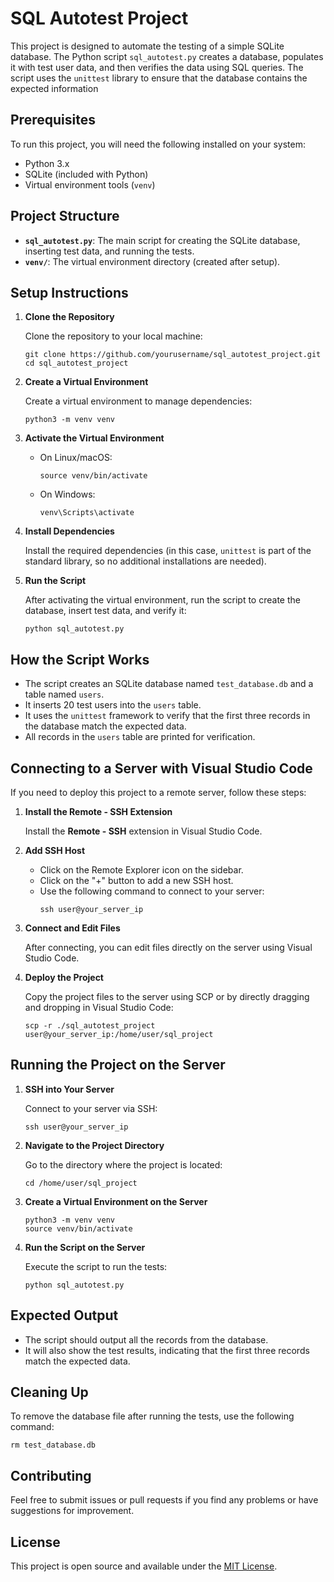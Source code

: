 # SQL Autotest Project

This project is designed to automate the testing of a simple SQLite database. The Python script `sql_autotest.py` creates a database, populates it with test user data, and then verifies the data using SQL queries. The script uses the `unittest` library to ensure that the database contains the expected information

## Prerequisites

To run this project, you will need the following installed on your system:

- Python 3.x
- SQLite (included with Python)
- Virtual environment tools (`venv`)

## Project Structure

- **`sql_autotest.py`**: The main script for creating the SQLite database, inserting test data, and running the tests.
- **`venv/`**: The virtual environment directory (created after setup).

## Setup Instructions

1. **Clone the Repository**

   Clone the repository to your local machine:
   ```
   git clone https://github.com/yourusername/sql_autotest_project.git
   cd sql_autotest_project
   ```

2. **Create a Virtual Environment**

   Create a virtual environment to manage dependencies:
   ```
   python3 -m venv venv
   ```

3. **Activate the Virtual Environment**

   - On Linux/macOS:
     ```
     source venv/bin/activate
     ```
   - On Windows:
     ```
     venv\Scripts\activate
     ```

4. **Install Dependencies**

   Install the required dependencies (in this case, `unittest` is part of the standard library, so no additional installations are needed).

5. **Run the Script**

   After activating the virtual environment, run the script to create the database, insert test data, and verify it:
   ```
   python sql_autotest.py
   ```

## How the Script Works

- The script creates an SQLite database named `test_database.db` and a table named `users`.
- It inserts 20 test users into the `users` table.
- It uses the `unittest` framework to verify that the first three records in the database match the expected data.
- All records in the `users` table are printed for verification.

## Connecting to a Server with Visual Studio Code

If you need to deploy this project to a remote server, follow these steps:

1. **Install the Remote - SSH Extension**

   Install the **Remote - SSH** extension in Visual Studio Code.

2. **Add SSH Host**

   - Click on the Remote Explorer icon on the sidebar.
   - Click on the "+" button to add a new SSH host.
   - Use the following command to connect to your server:
     ```
     ssh user@your_server_ip
     ```

3. **Connect and Edit Files**

   After connecting, you can edit files directly on the server using Visual Studio Code.

4. **Deploy the Project**

   Copy the project files to the server using SCP or by directly dragging and dropping in Visual Studio Code:
   ```
   scp -r ./sql_autotest_project user@your_server_ip:/home/user/sql_project
   ```

## Running the Project on the Server

1. **SSH into Your Server**

   Connect to your server via SSH:
   ```
   ssh user@your_server_ip
   ```

2. **Navigate to the Project Directory**

   Go to the directory where the project is located:
   ```
   cd /home/user/sql_project
   ```

3. **Create a Virtual Environment on the Server**

   ```
   python3 -m venv venv
   source venv/bin/activate
   ```

4. **Run the Script on the Server**

   Execute the script to run the tests:
   ```
   python sql_autotest.py
   ```

## Expected Output

- The script should output all the records from the database.
- It will also show the test results, indicating that the first three records match the expected data.

## Cleaning Up

To remove the database file after running the tests, use the following command:
```
rm test_database.db
```

## Contributing

Feel free to submit issues or pull requests if you find any problems or have suggestions for improvement.

## License

This project is open source and available under the [MIT License](LICENSE).

